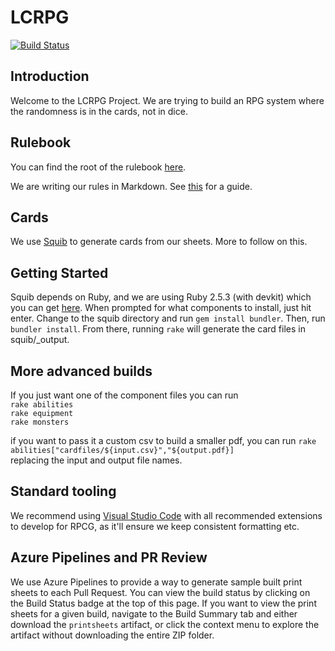 # LCRPG
[![Build Status](https://dev.azure.com/rpcg/rpcg/_apis/build/status/RPCG.rpcg?branchName=master)](https://dev.azure.com/rpcg/rpcg/_build/latest?definitionId=1&branchName=master)

## Introduction

Welcome to the LCRPG Project. We are trying to build an RPG system where the randomness is in the cards, not in dice.

## Rulebook

You can find the root of the rulebook [here](rules/Intro.md).

We are writing our rules in Markdown. See [this](https://github.com/adam-p/markdown-here/wiki/Markdown-Cheatsheet) for a guide.

## Cards

We use [Squib](https://squib.rocks) to generate cards from our sheets. More to follow on this.

## Getting Started

Squib depends on Ruby, and we are using Ruby 2.5.3 (with devkit) which you can get [here](https://www.ruby-lang.org/en/downloads/). When prompted for what components to install, just hit enter.
Change to the squib directory and run `gem install bundler`. Then, run `bundler install`.
From there, running `rake` will generate the card files in squib/_output.

## More advanced builds

If you just want one of the component files you can run  
`rake abilities`  
`rake equipment`  
`rake monsters`  
  
if you want to pass it a custom csv to build a smaller pdf, you can run 
`rake abilities["cardfiles/${input.csv}","${output.pdf}]`  
replacing the input and output file names.

## Standard tooling

We recommend using [Visual Studio Code](https://code.visualstudio.com/download) with all recommended extensions to develop for RPCG, as it'll ensure we keep consistent formatting etc. 

## Azure Pipelines and PR Review

We use Azure Pipelines to provide a way to generate sample built print sheets to each Pull Request. You can view the build status by clicking on the Build Status badge at the top of this page. If you want to view the print sheets for a given build, navigate to the Build Summary tab and either download the `printsheets` artifact, or click the context menu to explore the artifact without downloading the entire ZIP folder.
